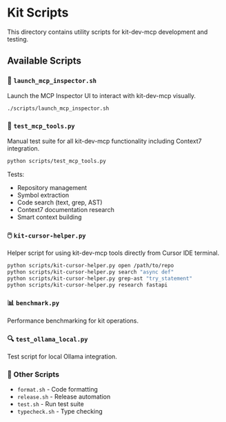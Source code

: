 # Kit Scripts

This directory contains utility scripts for kit-dev-mcp development and testing.

## Available Scripts

### 🚀 `launch_mcp_inspector.sh`
Launch the MCP Inspector UI to interact with kit-dev-mcp visually.

```bash
./scripts/launch_mcp_inspector.sh
```

### 🧪 `test_mcp_tools.py`
Manual test suite for all kit-dev-mcp functionality including Context7 integration.

```bash
python scripts/test_mcp_tools.py
```

Tests:
- Repository management
- Symbol extraction
- Code search (text, grep, AST)
- Context7 documentation research
- Smart context building

### 🖱️ `kit-cursor-helper.py`
Helper script for using kit-dev-mcp tools directly from Cursor IDE terminal.

```bash
python scripts/kit-cursor-helper.py open /path/to/repo
python scripts/kit-cursor-helper.py search "async def"
python scripts/kit-cursor-helper.py grep-ast "try_statement"
python scripts/kit-cursor-helper.py research fastapi
```

### 📊 `benchmark.py`
Performance benchmarking for kit operations.

### 🔍 `test_ollama_local.py`
Test script for local Ollama integration.

### 🎯 Other Scripts
- `format.sh` - Code formatting
- `release.sh` - Release automation
- `test.sh` - Run test suite
- `typecheck.sh` - Type checking
